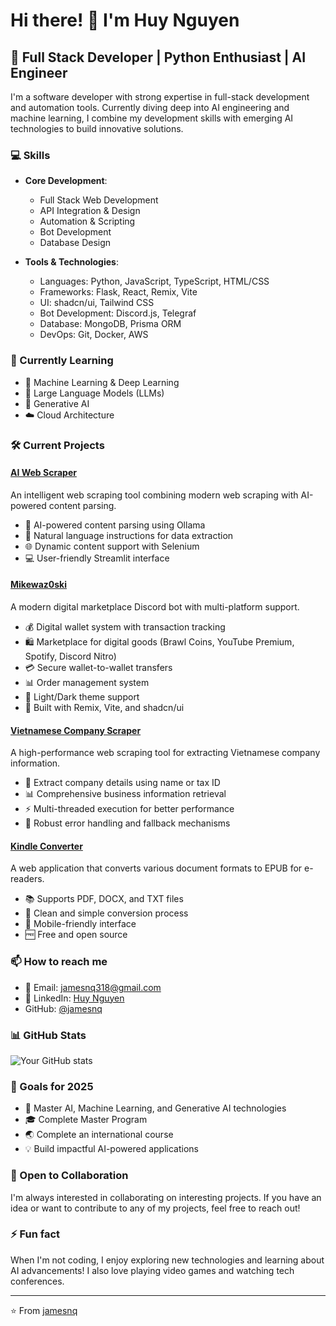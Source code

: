 # Hi there! 👋 I'm Huy Nguyen

## 🚀 Full Stack Developer | Python Enthusiast | AI Engineer

I'm a software developer with strong expertise in full-stack development and automation tools. Currently diving deep into AI engineering and machine learning, I combine my development skills with emerging AI technologies to build innovative solutions.

### 💻 Skills

- **Core Development**:
  - Full Stack Web Development
  - API Integration & Design
  - Automation & Scripting
  - Bot Development
  - Database Design

- **Tools & Technologies**:
  - Languages: Python, JavaScript, TypeScript, HTML/CSS
  - Frameworks: Flask, React, Remix, Vite
  - UI: shadcn/ui, Tailwind CSS
  - Bot Development: Discord.js, Telegraf
  - Database: MongoDB, Prisma ORM
  - DevOps: Git, Docker, AWS

### 🌱 Currently Learning

- 🧠 Machine Learning & Deep Learning
- 🤖 Large Language Models (LLMs)
- 🎨 Generative AI
- ☁️ Cloud Architecture

### 🛠️ Current Projects

#### [AI Web Scraper](https://github.com/jamesnq/AI-Web-Scraper)
An intelligent web scraping tool combining modern web scraping with AI-powered content parsing.
- 🤖 AI-powered content parsing using Ollama
- 📝 Natural language instructions for data extraction
- 🌐 Dynamic content support with Selenium
- 💻 User-friendly Streamlit interface

#### [Mikewaz0ski](https://github.com/jamesnq/mikewaz0ski)
A modern digital marketplace Discord bot with multi-platform support.
- 💰 Digital wallet system with transaction tracking
- 🛍️ Marketplace for digital goods (Brawl Coins, YouTube Premium, Spotify, Discord Nitro)
- 💳 Secure wallet-to-wallet transfers
- 📊 Order management system
- 🎨 Light/Dark theme support
- 🚀 Built with Remix, Vite, and shadcn/ui

#### [Vietnamese Company Scraper](https://github.com/jamesnq/crawl-company-masothue)
A high-performance web scraping tool for extracting Vietnamese company information.
- 🏢 Extract company details using name or tax ID
- 📊 Comprehensive business information retrieval
- ⚡ Multi-threaded execution for better performance
- 🔄 Robust error handling and fallback mechanisms

#### [Kindle Converter](https://kindleconverter.onrender.com)
A web application that converts various document formats to EPUB for e-readers.
- 📚 Supports PDF, DOCX, and TXT files
- 🔄 Clean and simple conversion process
- 📱 Mobile-friendly interface
- 🆓 Free and open source

### 📫 How to reach me

- 📧 Email: [jamesnq318@gmail.com](mailto:jamesnq318@gmail.com)
- 💼 LinkedIn: [Huy Nguyen](https://www.linkedin.com/in/jamesnq/)
- GitHub: [@jamesnq](https://github.com/jamesnq)

### 📊 GitHub Stats

![Your GitHub stats](https://github-readme-stats.vercel.app/api?username=jamesnq&show_icons=true&theme=radical)

### 🎯 Goals for 2025

- 🧠 Master AI, Machine Learning, and Generative AI technologies
- 🎓 Complete Master Program
- 🌏 Complete an international course
- 💡 Build impactful AI-powered applications

### 🤝 Open to Collaboration

I'm always interested in collaborating on interesting projects. If you have an idea or want to contribute to any of my projects, feel free to reach out!

### ⚡ Fun fact

When I'm not coding, I enjoy exploring new technologies and learning about AI advancements! I also love playing video games and watching tech conferences.

---
⭐️ From [jamesnq](https://github.com/jamesnq)
